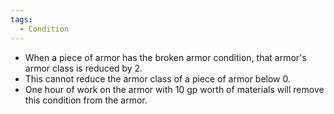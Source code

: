```yaml
---
tags:
  - Condition
---
```

- When a piece of armor has the broken armor condition, that armor's armor class is reduced by 2. 
- This cannot reduce the armor class of a piece of armor below 0.
- One hour of work on the armor with 10 gp worth of materials will remove this condition from the armor.